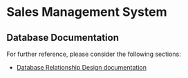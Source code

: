 # Sales Management System

## Database Documentation
For further reference, please consider the following sections:

* [Database Relationship Design documentation](https://dbdiagram.io/d/Sales-Management-System-6606ce9837b7e33fd70e4855)
